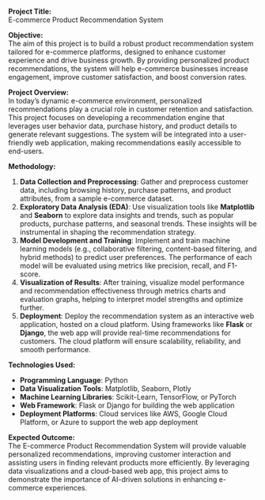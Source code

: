 

**Project Title:**  
E-commerce Product Recommendation System

**Objective:**  
The aim of this project is to build a robust product recommendation system tailored for e-commerce platforms, designed to enhance customer experience and drive business growth. By providing personalized product recommendations, the system will help e-commerce businesses increase engagement, improve customer satisfaction, and boost conversion rates.

**Project Overview:**  
In today’s dynamic e-commerce environment, personalized recommendations play a crucial role in customer retention and satisfaction. This project focuses on developing a recommendation engine that leverages user behavior data, purchase history, and product details to generate relevant suggestions. The system will be integrated into a user-friendly web application, making recommendations easily accessible to end-users.

**Methodology:**  
1. **Data Collection and Preprocessing**: Gather and preprocess customer data, including browsing history, purchase patterns, and product attributes, from a sample e-commerce dataset.
2. **Exploratory Data Analysis (EDA)**: Use visualization tools like **Matplotlib** and **Seaborn** to explore data insights and trends, such as popular products, purchase patterns, and seasonal trends. These insights will be instrumental in shaping the recommendation strategy.
3. **Model Development and Training**: Implement and train machine learning models (e.g., collaborative filtering, content-based filtering, and hybrid methods) to predict user preferences. The performance of each model will be evaluated using metrics like precision, recall, and F1-score.
4. **Visualization of Results**: After training, visualize model performance and recommendation effectiveness through metrics charts and evaluation graphs, helping to interpret model strengths and optimize further.
5. **Deployment**: Deploy the recommendation system as an interactive web application, hosted on a cloud platform. Using frameworks like **Flask** or **Django**, the web app will provide real-time recommendations for customers. The cloud platform will ensure scalability, reliability, and smooth performance.

**Technologies Used:**  
- **Programming Language**: Python
- **Data Visualization Tools**: Matplotlib, Seaborn, Plotly
- **Machine Learning Libraries**: Scikit-Learn, TensorFlow, or PyTorch
- **Web Framework**: Flask or Django for building the web application
- **Deployment Platforms**: Cloud services like AWS, Google Cloud Platform, or Azure to support the web app deployment

**Expected Outcome:**  
The E-commerce Product Recommendation System will provide valuable personalized recommendations, improving customer interaction and assisting users in finding relevant products more efficiently. By leveraging data visualizations and a cloud-based web app, this project aims to demonstrate the importance of AI-driven solutions in enhancing e-commerce experiences.

